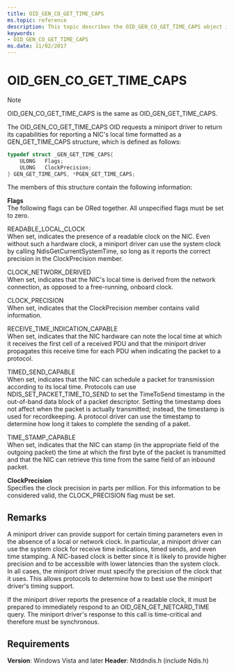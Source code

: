 ```yaml
---
title: OID_GEN_CO_GET_TIME_CAPS
ms.topic: reference
description: This topic describes the OID_GEN_CO_GET_TIME_CAPS object identifier (OID).
keywords:
- OID_GEN_CO_GET_TIME_CAPS
ms.date: 11/02/2017
---
```


# OID_GEN_CO_GET_TIME_CAPS

> [!NOTE]
> OID_GEN_CO_GET_TIME_CAPS is the same as OID_GEN_GET_TIME_CAPS.

The OID_GEN_CO_GET_TIME_CAPS OID requests a miniport driver to return its capabilities for reporting a NIC's local time formatted as a GEN_GET_TIME_CAPS structure, which is defined as follows:

```c++
typedef struct _GEN_GET_TIME_CAPS{
    ULONG   Flags;
    ULONG   ClockPrecision;
} GEN_GET_TIME_CAPS, *PGEN_GET_TIME_CAPS;
```

The members of this structure contain the following information:

**Flags**  
The following flags can be ORed together. All unspecified flags must be set to zero. 

READABLE_LOCAL_CLOCK  
When set, indicates the presence of a readable clock on the NIC. Even without such a hardware clock, a miniport driver can use the system clock by calling NdisGetCurrentSystemTime, so long as it reports the correct precision in the ClockPrecision member.

CLOCK_NETWORK_DERIVED  
When set, indicates that the NIC's local time is derived from the network connection, as opposed to a free-running, onboard clock.

CLOCK_PRECISION  
When set, indicates that the ClockPrecision member contains valid information.

RECEIVE_TIME_INDICATION_CAPABLE  
When set, indicates that the NIC hardware can note the local time at which it receives the first cell of a received PDU and that the miniport driver propagates this receive time for each PDU when indicating the packet to a protocol.

TIMED_SEND_CAPABLE  
When set, indicates that the NIC can schedule a packet for transmission according to its local time. Protocols can use NDIS_SET_PACKET_TIME_TO_SEND to set the TimeToSend timestamp in the out-of-band data block of a packet descriptor. Setting the timestamp does not affect when the packet is actually transmitted; instead, the timestamp is used for recordkeeping. A protocol driver can use the timestamp to determine how long it takes to complete the sending of a paket.

TIME_STAMP_CAPABLE  
When set, indicates that the NIC can stamp (in the appropriate field of the outgoing packet) the time at which the first byte of the packet is transmitted and that the NIC can retrieve this time from the same field of an inbound packet.

**ClockPrecision**  
Specifies the clock precision in parts per million. For this information to be considered valid, the CLOCK_PRECISION flag must be set.

## Remarks

A miniport driver can provide support for certain timing parameters even in the absence of a local or network clock. In particular, a miniport driver can use the system clock for receive time indications, timed sends, and even time stamping. A NIC-based clock is better since it is likely to provide higher precision and to be accessible with lower latencies than the system clock. In all cases, the miniport driver must specify the precision of the clock that it uses. This allows protocols to determine how to best use the miniport driver's timing support.

If the miniport driver reports the presence of a readable clock, it must be prepared to immediately respond to an OID_GEN_GET_NETCARD_TIME query. The miniport driver's response to this call is time-critical and therefore must be synchronous.


## Requirements

**Version**: Windows Vista and later
**Header**: Ntddndis.h (include Ndis.h)

